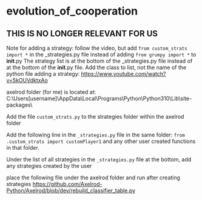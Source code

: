 # evolution_of_cooperation
## THIS IS NO LONGER RELEVANT FOR US
Note for adding a strategy:
follow the video, but add `from custom_strats import *` in the _strategies.py file instead of adding `from grumpy import *` to  __init__.py
The strategy list is at the bottom of the _strategies.py file instead of at the bottom of the __init__.py file. Add the class to list, not the name of the python file
adding a strategy:
https://www.youtube.com/watch?v=5kOUVdktxAo


axelrod folder (for me) is located at:
C:\Users\[username]\AppData\Local\Programs\Python\Python310\Lib\site-packages\

Add the file `custom_strats.py` to the strategies folder within the axelrod folder

Add the following line in the `_strategies.py` file in the same folder:
`from .custom_strats import customPlayer1`
and any other user created functions in that folder.

Under the list of all strategies in the `_strategies.py` file at the bottom, add any strategies created by the user

place the following file under the axelrod folder and run after creating strategies
https://github.com/Axelrod-Python/Axelrod/blob/dev/rebuild_classifier_table.py

